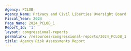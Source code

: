 ```yaml
---
Agency: PCLOB
Agency_Name: Privacy and Civil Liberties Oversight Board
Fiscal_Year: 2024
Page_Name: 2024_PCLOB_1
Report_Id: '1'
layout: congressional-reports
permalink: /resources/congressional-reports/2024_PCLOB_1
title: Agency Risk Assessments Report
---
```

